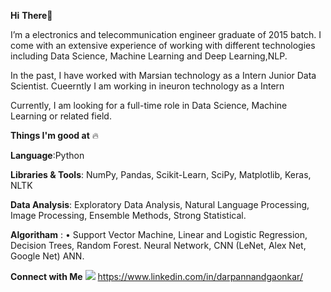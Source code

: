 **Hi** **There**:wave:


I’m a electronics and telecommunication engineer graduate of 2015 batch. I come with an extensive experience of working with different technologies including Data Science, Machine Learning and Deep Learning,NLP.

In the past, I have worked with Marsian technology as a Intern Junior Data Scientist.
Cueerntly I am working in ineuron technology as a Intern 

Currently, I am looking for a full-time role in Data Science, Machine Learning or related field.

**Things I'm good at** 🔥

**Language**:Python 

**Libraries & Tools**: NumPy, Pandas, Scikit-Learn, SciPy, Matplotlib, Keras, NLTK

**Data Analysis**: Exploratory Data Analysis, Natural Language Processing, Image Processing, Ensemble Methods, Strong Statistical.

**Algoritham** : •	Support Vector Machine, Linear and Logistic Regression, Decision Trees, Random Forest.	Neural Network, CNN (LeNet, Alex Net, Google Net) ANN.

**Connect with Me**
<img src="https://img.shields.io/badge/linkedin-%230077B5.svg?&style=for-the-badge&logo=linkedin&logoColor=white" /> https://www.linkedin.com/in/darpannandgaonkar/ 






